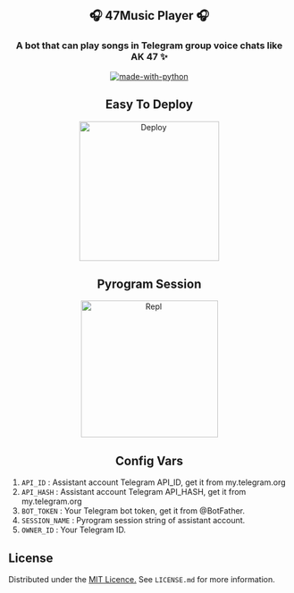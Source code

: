 <h2 align= center><b>🎧 47Music Player 🎧</b></h1>
<h3 align = center>A bot that can play songs in Telegram group voice chats like AK 47 ✨</h3>

<p align="center">
<a href="https://python.org"><img src="http://forthebadge.com/images/badges/made-with-python.svg" alt="made-with-python"></a>
</p>

<h2 align="center">Easy To Deploy</h2>

<p align="center">
<a href="https://dashboard.heroku.com/new?template=https://github.com/ImJanindu/47MusicPlayerBot"><img src="https://img.shields.io/badge/Deploy%20To%20Heroku-blueviolet?style=for-the-badge&logo=heroku" width="250" alt="Deploy"></a>  
</p>

<h2 align="center">Pyrogram Session</h2>

<p align="center">
<a href="https://replit.com/@SpEcHiDe/GenerateStringSession"><img src="https://img.shields.io/badge/Generate%20On%20Repl-blueviolet?style=for-the-badge&logo=appveyor" width="245" alt="Repl"></a>
</p>  

<h2 align="center">Config Vars</h2>

1. `API_ID` : Assistant account Telegram API_ID, get it from my.telegram.org
2. `API_HASH` : Assistant account Telegram API_HASH, get it from my.telegram.org
3. `BOT_TOKEN` : Your Telegram bot token, get it from @BotFather.
4. `SESSION_NAME` : Pyrogram session string of assistant account.
5. `OWNER_ID` : Your Telegram ID.

## License

Distributed under the [MIT Licence.](https://github.com/ImJanindu/47MusicPlayer/blob/main/LICENSE) See `LICENSE.md` for more information.
